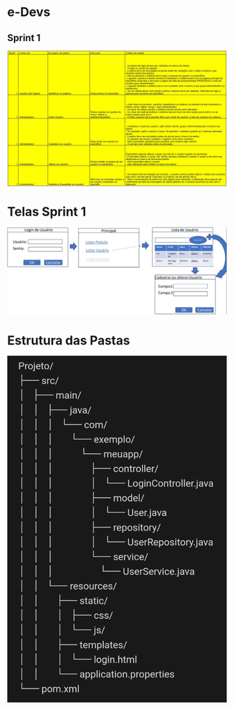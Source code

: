 # e-Devs

## Sprint 1
![Sprint 1](/ImagensProjeto/Sprint_1.jpg)

# Telas Sprint 1
![Telas Sprint 1](/ImagensProjeto/Telas_Sprint_1.jpg)

# Estrutura das Pastas
![Estrutura das Pastas](/ImagensProjeto/Estrutura_das_Pastas.png)